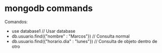 # mongodb commands

Comandos:

- use database1 // Usar database
- db.usuario.find({"nombre" : "Marcos"}) // Consulta normal
- db.usuario.find({"horario.dia" : "lunes"}) // Consulta de objeto dentro de otro